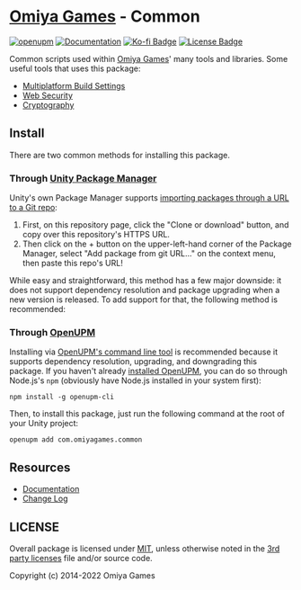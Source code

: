 # [Omiya Games](https://www.omiyagames.com/) - Common

[![openupm](https://img.shields.io/npm/v/com.omiyagames.common?label=openupm&registry_uri=https://package.openupm.com)](https://openupm.com/packages/com.omiyagames.common/) [![Documentation](https://github.com/OmiyaGames/omiya-games-common/workflows/Host%20DocFX%20Documentation/badge.svg)](https://omiyagames.github.io/omiya-games-common/) [![Ko-fi Badge](https://img.shields.io/badge/donate-ko--fi-29abe0.svg?logo=ko-fi)](https://ko-fi.com/I3I51KS8F) [![License Badge](https://img.shields.io/github/license/OmiyaGames/omiya-games-common)](/LICENSE.md) 

Common scripts used within [Omiya Games](https://www.omiyagames.com/)' many tools and libraries.  Some useful tools that uses this package:

- [Multiplatform Build Settings](https://openupm.com/packages/com.omiyagames.builds/)
- [Web Security](https://openupm.com/packages/com.omiyagames.web.security/)
- [Cryptography](https://openupm.com/packages/com.omiyagames.cryptography/)

## Install

There are two common methods for installing this package.

### Through [Unity Package Manager](https://docs.unity3d.com/Manual/upm-ui-giturl.html)

Unity's own Package Manager supports [importing packages through a URL to a Git repo](https://docs.unity3d.com/Manual/upm-ui-giturl.html):

1. First, on this repository page, click the "Clone or download" button, and copy over this repository's HTTPS URL.  
2. Then click on the + button on the upper-left-hand corner of the Package Manager, select "Add package from git URL..." on the context menu, then paste this repo's URL!

While easy and straightforward, this method has a few major downside: it does not support dependency resolution and package upgrading when a new version is released.  To add support for that, the following method is recommended:

### Through [OpenUPM](https://openupm.com/)

Installing via [OpenUPM's command line tool](https://openupm.com/) is recommended because it supports dependency resolution, upgrading, and downgrading this package.  If you haven't already [installed OpenUPM](https://openupm.com/docs/getting-started.html#installing-openupm-cli), you can do so through Node.js's `npm` (obviously have Node.js installed in your system first):
```
npm install -g openupm-cli
```
Then, to install this package, just run the following command at the root of your Unity project:
```
openupm add com.omiyagames.common
```

## Resources

- [Documentation](https://omiyagames.github.io/omiya-games-common/)
- [Change Log](https://omiyagames.github.io/omiya-games-common/manual/changelog.html)

## LICENSE

Overall package is licensed under [MIT](/LICENSE.md), unless otherwise noted in the [3rd party licenses](/THIRD%20PARTY%20NOTICES.md) file and/or source code.

Copyright (c) 2014-2022 Omiya Games
